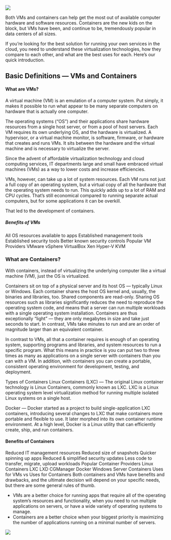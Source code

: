 

![](https://www.cygnismedia.com/images/post-images/docker-deployment-automation/containers-vs-virtual-machines.jpg)

Both VMs and containers can help get the most out of available computer hardware and software resources. Containers are the new kids on the block, but VMs have been, and continue to be, tremendously popular in data centers of all sizes.

If you’re looking for the best solution for running your own services in the cloud, you need to understand these virtualization technologies, how they compare to each other, and what are the best uses for each. Here’s our quick introduction.

## Basic Definitions — VMs and Containers

#### What are VMs?
A virtual machine (VM) is an emulation of a computer system. Put simply, it makes it possible to run what appear to be many separate computers on hardware that is actually one computer.

The operating systems (“OS”) and their applications share hardware resources from a single host server, or from a pool of host servers. Each VM requires its own underlying OS, and the hardware is virtualized. A hypervisor, or a virtual machine monitor, is software, firmware, or hardware that creates and runs VMs. It sits between the hardware and the virtual machine and is necessary to virtualize the server.

Since the advent of affordable virtualization technology and cloud computing services, IT departments large and small have embraced virtual machines (VMs) as a way to lower costs and increase efficiencies.

VMs, however, can take up a lot of system resources. Each VM runs not just a full copy of an operating system, but a virtual copy of all the hardware that the operating system needs to run. This quickly adds up to a lot of RAM and CPU cycles. That’s still economical compared to running separate actual computers, but for some applications it can be overkill.

That led to the development of containers.

##### Benefits of VMs
All OS resources available to apps
Established management tools
Established security tools
Better known security controls
Popular VM Providers
VMware vSphere
VirtualBox
Xen
Hyper-V
KVM


### What are Containers?

With containers, instead of virtualizing the underlying computer like a virtual machine (VM), just the OS is virtualized.

Containers sit on top of a physical server and its host OS — typically Linux or Windows. Each container shares the host OS kernel and, usually, the binaries and libraries, too. Shared components are read-only. Sharing OS resources such as libraries significantly reduces the need to reproduce the operating system code, and means that a server can run multiple workloads with a single operating system installation. Containers are thus exceptionally “light” — they are only megabytes in size and take just seconds to start. In contrast, VMs take minutes to run and are an order of magnitude larger than an equivalent container.

In contrast to VMs, all that a container requires is enough of an operating system, supporting programs and libraries, and system resources to run a specific program. What this means in practice is you can put two to three times as many as applications on a single server with containers than you can with a VM. In addition, with containers you can create a portable, consistent operating environment for development, testing, and deployment.

Types of Containers
Linux Containers (LXC) — The original Linux container technology is Linux Containers, commonly known as LXC. LXC is a Linux operating system level virtualization method for running multiple isolated Linux systems on a single host.

Docker — Docker started as a project to build single-application LXC containers, introducing several changes to LXC that make containers more portable and flexible to use. It later morphed into its own container runtime environment. At a high level, Docker is a Linux utility that can efficiently create, ship, and run containers.

#### Benefits of Containers
Reduced IT management resources
Reduced size of snapshots
Quicker spinning up apps
Reduced & simplified security updates
Less code to transfer, migrate, upload workloads
Popular Container Providers
Linux Containers
LXC
LXD
CGManager
Docker
Windows Server Containers
Uses for VMs vs Uses for Containers
Both containers and VMs have benefits and drawbacks, and the ultimate decision will depend on your specific needs, but there are some general rules of thumb.

* VMs are a better choice for running apps that require all of the operating system’s resources and functionality, when you need to run multiple applications on servers, or have a wide variety of operating systems to manage.
* Containers are a better choice when your biggest priority is maximizing the number of applications running on a minimal number of servers.




![](https://mapr.com/blog/containers-vs-vms-a-5-minute-guide-to-understanding-their-differences/assets/containers-vs-vms-wide.png)
